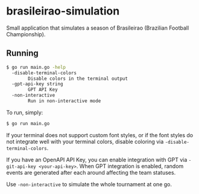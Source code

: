 # brasileirao-simulation

Small application that simulates a season of Brasileirao (Brazilian Football Championship).

## Running

```bash
$ go run main.go -help
  -disable-terminal-colors
    	Disable colors in the terminal output
  -gpt-api-key string
    	GPT API Key
  -non-interactive
    	Run in non-interactive mode
```

To run, simply:

```bash
$ go run main.go
```

If your terminal does not support custom font styles, or if the font styles do not integrate well with your terminal colors, disable coloring via `-disable-terminal-colors`.

If you have an OpenAPI API Key, you can enable integration with GPT via `-git-api-key <your-api-key>`.
When GPT integration is enabled, random events are generated after each around affecting the team statuses.

Use `-non-interactive` to simulate the whole tournament at one go.
